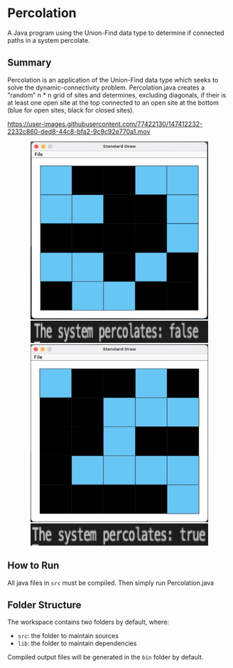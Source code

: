 # Percolation
A Java program using the Union-Find data type to determine if connected paths in a system percolate. 

## Summary

Percolation is an application of the Union-Find data type which seeks to solve the dynamic-connectivity problem. Percolation.java creates a "random" n * n grid of sites and determines, excluding diagonals, if their is at least one open site at the top connected to an open site at the bottom (blue for open sites, black for closed sites). 

https://user-images.githubusercontent.com/77422130/147412232-2232c860-ded8-44c8-bfa2-9c9c92e770a1.mov


<div id="mainDiv">
	<div align="center">
  		<img width="400" height="400" src="docs/false.jpg">
	</div>
	<div align="center">
		<img width="400" height="50" src="docs/false2.jpg">
	</div>
	<div align="center">
  		<img width="400" height="400" src="docs/true.jpg">
	</div>
	<div align="center">
  		<img width="400" height="50" src="docs/true2.jpg">
	</div>
</div>



## How to Run

All java files in `src` must be compiled.
Then simply run Percolation.java

## Folder Structure

The workspace contains two folders by default, where:

- `src`: the folder to maintain sources
- `lib`: the folder to maintain dependencies

Compiled output files will be generated in the `bin` folder by default.





